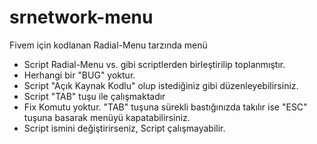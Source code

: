 # srnetwork-menu
Fivem için kodlanan Radial-Menu tarzında menü

* Script Radial-Menu vs. gibi scriptlerden birleştirilip toplanmıştır.
* Herhangi bir "BUG" yoktur.
* Script "Açık Kaynak Kodlu" olup istediğiniz gibi düzenleyebilirsiniz.
* Script "TAB" tuşu ile çalışmaktadır
* Fix Komutu yoktur. "TAB" tuşuna sürekli bastığınızda takılır ise "ESC" tuşuna basarak menüyü kapatabilirsiniz.
* Script ismini değiştirirseniz, Script çalışmayabilir. 
